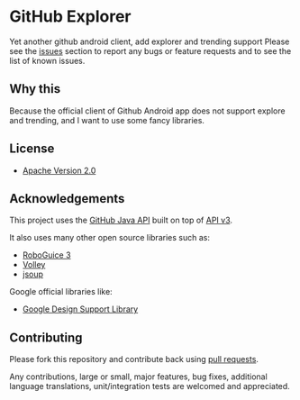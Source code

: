 # GitHub Explorer
Yet another github android client, add explorer and trending support
Please see the [issues](https://github.com/markzhai/GitHubExplorer/issues) section to
report any bugs or feature requests and to see the list of known issues.

## Why this

Because the official client of Github Android app does not support explore and trending, 
and I want to use some fancy libraries.

## License

* [Apache Version 2.0](http://www.apache.org/licenses/LICENSE-2.0.html)

## Acknowledgements

This project uses the [GitHub Java API](https://github.com/eclipse/egit-github/tree/master/org.eclipse.egit.github.core)
built on top of [API v3](http://developer.github.com/).

It also uses many other open source libraries such as:

* [RoboGuice 3](https://github.com/roboguice/roboguice)
* [Volley](https://github.com/mcxiaoke/android-volley)
* [jsoup](https://github.com/jhy/jsoup/)

Google official libraries like:
* [Google Design Support Library](https://developer.android.com/tools/support-library/features.html#design)

## Contributing

Please fork this repository and contribute back using
[pull requests](https://github.com/markzhai/GitHubExplorer/pulls).

Any contributions, large or small, major features, bug fixes, additional
language translations, unit/integration tests are welcomed and appreciated.